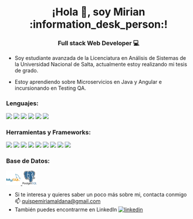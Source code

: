 <h1 align="center">¡Hola 👋, soy Mirian :information_desk_person:!</h1>
<h3 align="center">Full stack Web Developer 💻</h3>

- Soy estudiante avanzada de la Licenciatura en Análisis de Sistemas de la Universidad Nacional de Salta, actualmente estoy realizando mi tesis de grado.

- Estoy aprendiendo sobre Microservicios en Java y Angular e incursionando en Testing QA.

<h3 align="left">Lenguajes:</h3>

![](https://img.shields.io/badge/-HTML-orange) ![](https://img.shields.io/badge/-CSS-%23346beb) ![](https://img.shields.io/badge/-Javascript-yellow) ![](https://img.shields.io/badge/-Java-red) ![](https://img.shields.io/badge/-PHP-black) ![](https://img.shields.io/badge/-SQL-green) 

<h3 align="left">Herramientas y Frameworks:</h3>

![](https://img.shields.io/badge/-Bootstrap-%238649d6) ![](https://img.shields.io/badge/-Angular-red)  ![](https://img.shields.io/badge/-SpringBoot-green) ![](https://img.shields.io/badge/-Laravel-yellow) ![](https://img.shields.io/badge/-heroku-%2349cade) ![](https://img.shields.io/badge/-Git-%23ff7b2e) ![](https://img.shields.io/badge/-GitHub-black) ![](https://img.shields.io/badge/-Visual%20Studio%20Code-blue) ![](https://img.shields.io/badge/-Postman-orange)

<h3 align="left">Base de Datos:</h3>
<a href="https://www.mysql.com/" target="_blank" rel="noreferrer"> <img src="https://raw.githubusercontent.com/devicons/devicon/master/icons/mysql/mysql-original-wordmark.svg" alt="mysql" width="40" height="40"/> </a> <a href="https://www.postgresql.org" target="_blank" rel="noreferrer"> <img src="https://raw.githubusercontent.com/devicons/devicon/master/icons/postgresql/postgresql-original-wordmark.svg" alt="postgresql" width="40" height="40"/></a>
<br>

- Si te interesa y quieres saber un poco más sobre mi, contacta conmigo 📫 quispemiriamaldana@gmail.com
- También puedes encontrarme en LinkedIn [<img src='https://api.iconify.design/logos/linkedin-icon.svg' alt='linkedin' height='15'>](https://www.linkedin.com/in/mirian-quispe/)

<!---
MirianQuispe/MirianQuispe is a ✨ special ✨ repository because its `README.md` (this file) appears on your GitHub profile.
You can click the Preview link to take a look at your changes.
--->
<!--- <h1 align="center">Hi 👋, I'm Ariel Ocampo</h1>
<h3 align="center">Full stack developer 👨‍💻.</h3>

<br>

<p align="right"> <h3>Profile Views :-</h3> <img src="https://komarev.com/ghpvc/?username=ArielOcampo&label=Profile%20views&color=0e75b6&style=flat"
    alt="adam-pw" /> 
  </p>

<br>

<p><img align="right" src="https://user-images.githubusercontent.com/38233499/181924922-a644bf8e-13aa-4c1e-ab2f-69ac8d2c641e.gif" alt="adam-pw" /></p>


- 🌱 I’m recently graduated from MindHub web development career as full stack developer

- 📫 How to reach me **arioca181@gmail.com**


<br>

<h3 align="left">Connect with me:</h3>
<p align="left">
  <a href="https://www.linkedin.com/in/arielocampo/" target="blank"><img align="center"
      src="https://raw.githubusercontent.com/rahuldkjain/github-profile-readme-generator/master/src/images/icons/Social/linked-in-alt.svg"
      alt="adam pithewan" height="30" width="40" /></a>  
 <a href="https://twitter.com/arioca181" target="blank"><img align="center"
      src="https://raw.githubusercontent.com/rahuldkjain/github-profile-readme-generator/master/src/images/icons/Social/twitter.svg"
      alt="adampithewan" height="30" width="40" /></a>
</p>

<br>

<h3 align="left">Languages and Tools:</h3>
<p align="left"> </a> <a href="https://getbootstrap.com" target="_blank" rel="noreferrer">
    <img src="https://raw.githubusercontent.com/devicons/devicon/master/icons/bootstrap/bootstrap-plain-wordmark.svg"
      alt="bootstrap" width="40" height="40" /> </a> <a href="https://www.postman.com/" target="_blank"
    rel="noreferrer"> <img src="https://user-images.githubusercontent.com/38233499/181921041-75e14d2d-07c8-4513-9f55-6792155ce54d.svg"
      alt="postman" width="40" height="40" /> </a> <a href="https://www.mongodb.com/" target="_blank" rel="noreferrer">
    <img src="https://user-images.githubusercontent.com/38233499/181921205-81753135-0e8a-4d8b-89c1-fc8abc16abb6.svg"
      alt="mongodb" width="40" height="40" /> </a> <a href="https://www.w3schools.com/css/" target="_blank"
    rel="noreferrer"> <img
      src="https://raw.githubusercontent.com/devicons/devicon/master/icons/css3/css3-original-wordmark.svg" alt="css3"
      width="40" height="40" /> </a> <a href="https://www.w3.org/html/" target="_blank" rel="noreferrer"> <img
      src="https://raw.githubusercontent.com/devicons/devicon/master/icons/html5/html5-original-wordmark.svg"
      alt="html5" width="40" height="40" /> </a> </a> <a href="https://developer.mozilla.org/en-US/docs/Web/JavaScript" target="_blank"
    rel="noreferrer"> <img
      src="https://raw.githubusercontent.com/devicons/devicon/master/icons/javascript/javascript-original.svg"
      alt="javascript" width="40" height="40" /> </a> <a href="https://nodejs.org" target="_blank" rel="noreferrer"> <img
      src="https://raw.githubusercontent.com/devicons/devicon/master/icons/nodejs/nodejs-original-wordmark.svg"
      alt="nodejs" width="40" height="40" /> </a> <a href="https://www.photoshop.com/en" target="_blank"
    rel="noreferrer"> <img
      src="https://raw.githubusercontent.com/devicons/devicon/master/icons/photoshop/photoshop-line.svg" alt="photoshop"
      width="40" height="40" /> </a>  <a href="https://reactjs.org/" target="_blank" rel="noreferrer"> <img
      src="https://raw.githubusercontent.com/devicons/devicon/master/icons/react/react-original-wordmark.svg"
      alt="react" width="40" height="40" /> </a> <a href="https://heroku.com/" target="_blank" rel="noreferrer"> <img
      src="https://www.svgrepo.com/show/355052/heroku.svg" alt="Heroku" width="40" height="40" /> </a>
      <a href="https://git-scm.com/" target="_blank" rel="noreferrer"> <img src="https://www.svgrepo.com/show/353782/git-icon.svg"
       alt="Git" width="40" height="40" /> </a>
       <a href="https://reactnative.dev/" target="_blank" rel="noreferrer"> <img src="https://www.svgrepo.com/show/303157/react-logo.svg"
       alt="Native" width="40" height="40" /> </a>
       </p>

<br>

<h3>Statistical Data :-</h3>
<p><img align="center"
    src="https://github-readme-stats.vercel.app/api/top-langs?username=ArielOcampo&show_icons=true&locale=en&bg_color=0d1117&text_color=ffffff&layout=compact"
    alt="Ariel Ocampo" 
    bg_color=#808080/></p>

<br>

<p>&nbsp;<img align="center" src="https://github-readme-stats.vercel.app/api?username=ArielOcampo&show_icons=true&locale=en&bg_color=0d1117&text_color=ffffff&repo=convoychat"
    alt="Ariel Ocampo" /></p>

<br>

<p><img align="center" src="https://github-readme-streak-stats.herokuapp.com/?user=ArielOcampo&theme=dark&background=0d1117&date_format=M%20j%5B%2C%20Y%5D" alt="Ariel Ocampo" /></p>
      
<p align="left"> <a href="https://twitter.com/" target="blank"><img
      src="https://img.shields.io/twitter/follow/?logo=twitter&style=for-the-badge" alt="" /></a> </p>

[ArielOcampo](https://github.com/ArielOcampo) --->

